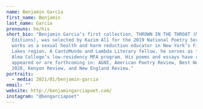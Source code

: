 ```yaml
---
name: Benjamin Garcia
first_name: Benjamin
last_name: Garcia
pronouns: he/his
short_bio: "Benjamin Garcia’s first collection, THROWN IN THE THROAT (Milkweed
  Editions), was selected by Kazim Ali for the 2019 National Poetry Series. He
  works as a sexual health and harm reduction educator in New York’s Finger
  Lakes region. A CantoMundo and Lambda Literary fellow, he serves as faculty at
  Alma College’s low-residency MFA program. His poems and essays have recently
  appeared or are forthcoming in: AGNI, American Poetry Review, Best New Poets
  2020, Kenyon Review, and New England Review."
portraits:
  - media: 2021/01/benjamin-garcia
email: ""
website: http://benjamingarciapoet.com/
instagram: "@bengarciapoet"
---
```

